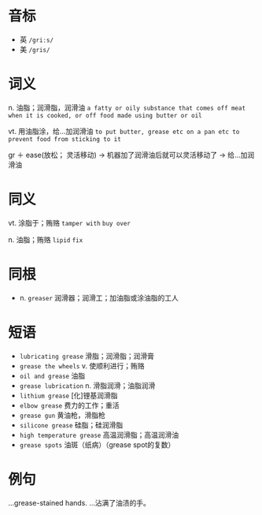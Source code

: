 # 音标

- 英 `/griːs/`
- 美 `/gris/`

# 词义

n. 油脂；润滑脂，润滑油
`a fatty or oily substance that comes off meat when it is cooked, or off food made using butter or oil`

vt. 用油脂涂，给…加润滑油
`to put butter, grease etc on a pan etc to prevent food from sticking to it`



gr ＋ ease(放松； 灵活移动) → 机器加了润滑油后就可以灵活移动了 → 给…加润滑油

# 同义

vt. 涂脂于；贿赂
`tamper with` `buy over`

n. 油脂；贿赂
`lipid` `fix`

# 同根

- n. `greaser` 润滑器；润滑工；加油脂或涂油脂的工人

# 短语

- `lubricating grease` 滑脂；润滑脂；润滑膏
- `grease the wheels` v. 使顺利进行；贿赂
- `oil and grease` 油脂
- `grease lubrication` n. 滑脂润滑；油脂润滑
- `lithium grease` [化]锂基润滑脂
- `elbow grease` 费力的工作；重活
- `grease gun` 黄油枪，滑脂枪
- `silicone grease` 硅脂；硅润滑脂
- `high temperature grease` 高温润滑脂；高温润滑油
- `grease spots` 油斑（纸病）（grease spot的复数）

# 例句

...grease-stained hands.
…沾满了油渍的手。


